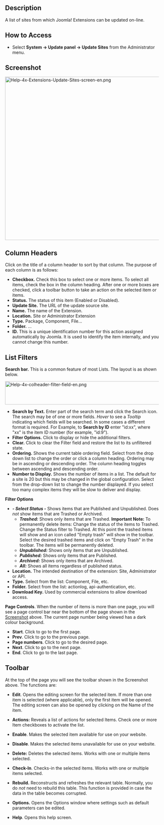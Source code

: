 <!-- Help4.x:Extensions:_Update_Sites -->

## Description

A list of sites from which Joomla! Extensions can be updated on-line.

## How to Access

- Select **System **→** Update panel **→** Update Sites** from the
  Administrator menu.

## Screenshot

<img
src="https://docs.joomla.org/images/4/4b/Help-4x-Extensions-Update-Sites-screen-en.png"
decoding="async" data-file-width="800" data-file-height="533"
width="800" height="533"
alt="Help-4x-Extensions-Update-Sites-screen-en.png" />

## Column Headers

Click on the title of a column header to sort by that column. The
purpose of each column is as follows:

- **Checkbox.** Check this box to select one or more items. To select
  all items, check the box in the column heading. After one or more
  boxes are checked, click a toolbar button to take an action on the
  selected item or items.
- **Status.** The status of this item (Enabled or Disabled).
- **Update Site.** The URL of the update source site.
- **Name.** The name of the Extension.
- **Location.** Site or Administrator Extension
- **Type.** Package, Component, File...
- **Folder.** ...
- **ID.** This is a unique identification number for this action
  assigned automatically by Joomla. It is used to identify the item
  internally, and you cannot change this number.

## List Filters

**Search bar.** This is a common feature of most Lists. The layout is as
shown below.

<img
src="https://docs.joomla.org/images/2/2a/Help-4x-colheader-filter-field-en.png"
decoding="async" data-file-width="1478" data-file-height="76"
width="1478" height="76" alt="Help-4x-colheader-filter-field-en.png" />

- **Search by Text.** Enter part of the search term and click the Search
  icon. The search may be of one or more fields. *Hover* to see a
  *Tooltip* indicating which fields will be searched. In some cases a
  different format is required. For Example, to **Search by ID** enter
  "id:xx", where "xx" is the item ID number (for example, "id:9").
- **Filter Options.** Click to display or hide the additional filters.
- **Clear.** Click to clear the Filter field and restore the list to its
  unfiltered state.
- **Ordering.** Shows the current table ordering field. Select from the
  drop down list to change the order or click a column heading. Ordering
  may be in ascending or descending order. The column heading toggles
  between ascending and descending order.
- **Number to Display.** Shows the number of items in a list. The
  default for a site is 20 but this may be changed in the global
  configuration. Select from the drop-down list to change the number
  displayed. If you select too many complex items they will be slow to
  deliver and display.

**Filter Options**

- ***- Select Status -*** Shows items that are Published and
  Unpublished. Does *not* show items that are Trashed or Archived.
  - ***Trashed:*** Shows only items that are Trashed. **Important
    Note:** To permanently delete items: Change the status of the items
    to Trashed. Change the Status filter to Trashed. At this point the
    trashed items will show and an icon called "Empty trash" will show
    in the toolbar. Select the desired trashed items and click on "Empty
    Trash" in the toolbar. The items will be permanently deleted.
  - ***Unpublished:*** Shows only items that are Unpublished.
  - ***Published:*** Shows only items that are Published.
  - ***Archived:*** Shows only items that are Archived.
  - ***All:*** Shows all items regardless of published status.
- **Location.** The intended destination of the extension: Site,
  Administrator or API.
- **Type.** Select from the list: Component, File, etc.
- **Folder.** Select from the list: actionlog, api-authentication, etc.
- **Download Key.** Used by commercial extensions to allow download
  access.

**Page Controls**. When the number of items is more than one page, you
will see a page control bar near the bottom of the page shown in the
[Screenshot](#screenshot) above. The current page number being viewed
has a dark colour background.

- **Start**. Click to go to the first page.
- **Prev**. Click to go to the previous page.
- **Page numbers**. Click to go to the desired page.
- **Next**. Click to go to the next page.
- **End**. Click to go to the last page.

## Toolbar

At the top of the page you will see the toolbar shown in the Screenshot
above. The functions are:

- **Edit**. Opens the editing screen for the selected item. If more than
  one item is selected (where applicable), only the first item will be
  opened. The editing screen can also be opened by clicking on the Name
  of the item.

<!-- -->

- **Actions:** Reveals a list of actions for selected Items. Check one
  or more Item checkboxes to activate the list.

<!-- -->

- **Enable**. Makes the selected item available for use on your website.

<!-- -->

- **Disable**. Makes the selected items unavailable for use on your
  website.

<!-- -->

- **Delete:** Deletes the selected items. Works with one or multiple
  items selected.

<!-- -->

- **Check-In**. Checks-in the selected items. Works with one or multiple
  items selected.

<!-- -->

- **Rebuild.** Reconstructs and refreshes the relevant table. Normally,
  you do *not* need to rebuild this table. This function is provided in
  case the data in the table becomes corrupted.

<!-- -->

- **Options.** Opens the Options window where settings such as default
  parameters can be edited.

<!-- -->

- **Help**. Opens this help screen.
